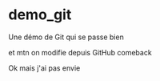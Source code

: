 ﻿# demo_git
Une démo de Git qui se passe bien 

et mtn on modifie depuis GitHub
comeback

Ok mais j'ai pas envie 


